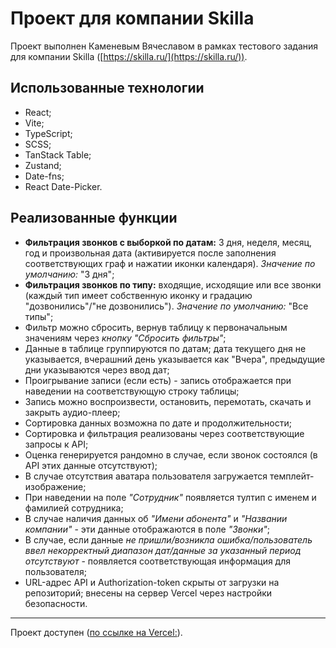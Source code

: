 # Проект для компании Skilla

Проект выполнен Каменевым Вячеславом в рамках тестового задания для компании Skilla ([https://skilla.ru/](https://skilla.ru/)).

## Использованные технологии

- React;
- Vite;
- TypeScript;
- SCSS;
- TanStack Table;
- Zustand;
- Date-fns;
- React Date-Picker.

## Реализованные функции

- **Фильтрация звонков с выборкой по датам:** 3 дня, неделя, месяц, год и произвольная дата (активируется после заполнения соответствующих граф и нажатии иконки календаря). *Значение по умолчанию:* "3 дня";
- **Фильтрация звонков по типу:** входящие, исходящие или все звонки (каждый тип имеет собственную иконку и градацию "дозвонились"/"не дозвонились"). *Значение по умолчанию:* "Все типы";
- Фильтр можно сбросить, вернув таблицу к первоначальным значениям через *кнопку "Сбросить фильтры"*;
- Данные в таблице группируются по датам; дата текущего дня не указывается, вчерашний день указывается как "Вчера", предыдущие дни указываются через ввод дат;
- Проигрывание записи (если есть) - запись отображается при наведении на соответствующую строку таблицы;
- Запись можно воспроизвести, остановить, перемотать, скачать и закрыть аудио-плеер;
- Сортировка данных возможна по дате и продолжительности;
- Сортировка и фильтрация реализованы через соответствующие запросы к API;
- Оценка генерируется рандомно в случае, если звонок состоялся (в API этих данные отсутствуют);
- В случае отсутствия аватара пользователя загружается темплейт-изображение;
- При наведении на поле *"Сотрудник"* появляется тултип с именем и фамилией сотрудника;
- В случае наличия данных об *"Имени абонента"* и *"Названии компании"* - эти данные отображаются в поле *"Звонки"*;
- В случае, если данные *не пришли/возникла ошибка/пользователь ввел некорректный диапазон дат/данные за указанный период отсутствуют* - появляется соответствующая информация для пользователя;
- URL-адрес API и Authorization-token скрыты от загрузки на репозиторий; внесены на сервер Vercel через настройки безопасности.

---
Проект доступен ([по ссылке на Vercel:](https://table-skilla-t.vercel.app/)).
